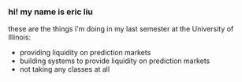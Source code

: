 ### hi! my name is eric liu 
these are the things i'm doing in my last semester at the University of Illinois: 
- providing liquidity on prediction markets
- building systems to provide liquidity on prediction markets
- not taking any classes at all


